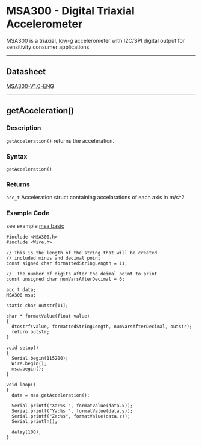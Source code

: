 MSA300 - Digital Triaxial Accelerometer
=====

MSA300 is a triaxial, low-g accelerometer with I2C/SPI digital output for sensitivity consumer applications

----
## Datasheet

[MSA300-V1.0-ENG](http://dl.sipeed.com/MAIX/HDK/Chip_DS/MSA300-V1.0-ENG.pdf)

----
## getAcceleration()

### Description
`getAcceleration()` returns the acceleration.

### Syntax

`getAcceleration()` 

### Returns
`acc_t` Acceleration struct containing accelarations of each axis in m/s^2

### Example Code

see example [msa basic](https://github.com/sipeed/Maixduino/blob/master/libraries/MSA300/examples/msa_basic/msa_basic.ino)

```
#include <MSA300.h>
#include <Wire.h>

// This is the length of the string that will be created
// included minus and decimal point
const signed char formattedStringLength = 11;

//  The number of digits after the deimal point to print
const unsigned char numVarsAfterDecimal = 6;

acc_t data;
MSA300 msa;

static char outstr[11];

char * formatValue(float value)
{
  dtostrf(value, formattedStringLength, numVarsAfterDecimal, outstr);
  return outstr;
}

void setup()
{
  Serial.begin(115200);
  Wire.begin();
  msa.begin();
}

void loop()
{
  data = msa.getAcceleration();

  Serial.printf("Xa:%s ", formatValue(data.x));
  Serial.printf("Ya:%s ", formatValue(data.y));
  Serial.printf("Za:%s", formatValue(data.z));
  Serial.println();

  delay(100);
}
```